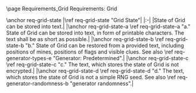 \page Requirements_Grid Requirements: Grid

\anchor req-grid-state
|\ref req-grid-state "Grid State"|
|:-|
|State of Grid can be stored into text.|
|\anchor req-grid-state-a \ref req-grid-state-a "a." State of Grid can be stored into text, in form of printable characters. The text shall be as short as possible.|
|\anchor req-grid-state-b \ref req-grid-state-b "b." State of Grid can be restored from a provided text, including positions of mines, positions of flags and visible clues. See also \ref req-generator-types-e "Generator: Predetermined".|
|\anchor req-grid-state-c \ref req-grid-state-c "c." The text, which stores the state of Grid is not encrypted.|
|\anchor req-grid-state-d \ref req-grid-state-d "d." The text, which stores the state of Grid is not a simple RNG seed. See also \ref req-generator-randomness-b "generator randomness".|
